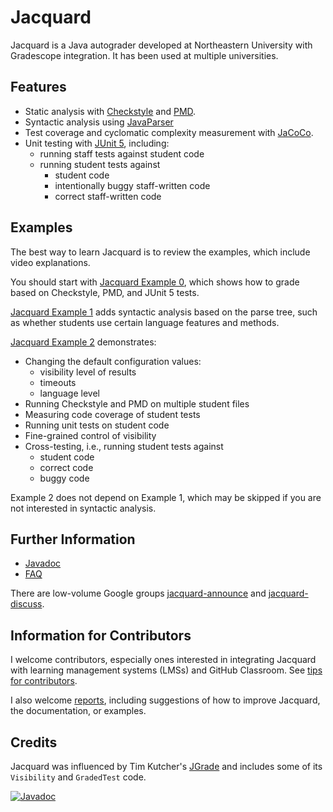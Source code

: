 # Jacquard

Jacquard is a Java autograder developed at Northeastern University
with Gradescope integration. It has been used at multiple universities.

## Features

* Static analysis with [Checkstyle](https://checkstyle.org/) and
  [PMD](https://pmd.github.io/).
* Syntactic analysis using [JavaParser](https://github.com/javaparser/javaparser)
* Test coverage and cyclomatic complexity measurement with
  [JaCoCo](https://www.jacoco.org/jacoco/).
* Unit testing with [JUnit 5](https://junit.org/junit5/), including:
    * running staff tests against student code
    * running student tests against
        * student code
        * intentionally buggy staff-written code
        * correct staff-written code

## Examples

The best way to learn Jacquard is to review the examples, which include video explanations.

You should start with [Jacquard Example 0](https://github.com/jacquard-autograder/jacquard-example0), 
which shows how to grade based on Checkstyle, PMD, and JUnit 5 tests.

[Jacquard Example 1](https://github.com/jacquard-autograder/jacquard-example1) adds syntactic analysis based on 
the parse tree, such as whether students use certain language features and methods.

[Jacquard Example 2](https://github.com/jacquard-autograder/jacquard-example2) demonstrates:
* Changing the default configuration values:
  * visibility level of results
  * timeouts
  * language level
* Running Checkstyle and PMD on multiple student files
* Measuring code coverage of student tests
* Running unit tests on student code
* Fine-grained control of visibility
* Cross-testing, i.e., running student tests against
    * student code
    * correct code
    * buggy code

Example 2 does not depend on Example 1, which may be skipped if you are not interested in
syntactic analysis.

## Further Information

* [Javadoc](https://jacquard.ellenspertus.com/)
* [FAQ](doc/FAQ.md)

There are low-volume Google groups [jacquard-announce](https://groups.google.com/g/jacquard-announce)
and [jacquard-discuss](https://groups.google.com/g/jacquard-discuss).

## Information for Contributors

I welcome contributors, especially ones interested in integrating Jacquard with learning
management systems (LMSs) and GitHub Classroom. See [tips for contributors](CONTRIBUTING.md).

I also welcome [reports](https://github.com/jacquard-autograder/jacquard/issues), including
suggestions of how to improve Jacquard, the documentation, or examples.

## Credits

Jacquard was influenced by Tim Kutcher's [JGrade](https://github.com/tkutcher/jgrade) and
includes some of its `Visibility` and `GradedTest` code.

[![Javadoc](https://img.shields.io/badge/JavaDoc-Online-green)](https://jacquard.ellenspertus.com/)
